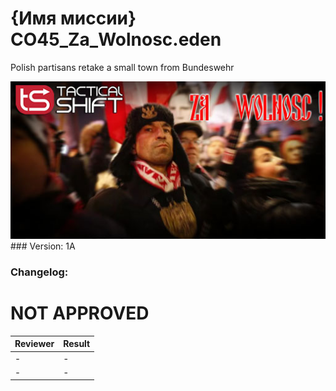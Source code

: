 # {Имя миссии}				CO45_Za_Wolnosc.eden
Polish partisans retake a small town from Bundeswehr

<img src='https://github.com/rempopo/CO45_Za_Wolnosc.eden/blob/main/overview.jpg' />		
### Version:			1A

### Changelog: 


# NOT APPROVED
| Reviewer | Result |
| ------------ | ------------- |
| - | - |
| - | - |
